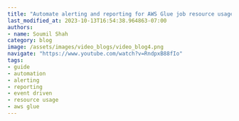 ```yaml
---
title: "Automate alerting and reporting for AWS Glue job resource usage"
last_modified_at: 2023-10-13T16:54:38.964863-07:00
authors:
- name: Soumil Shah
category: blog
image: /assets/images/video_blogs/video_blog4.png
navigate: "https://www.youtube.com/watch?v=RndpxB88fIo"
tags:
- guide
- automation
- alerting
- reporting
- event driven
- resource usage
- aws glue
---
```

